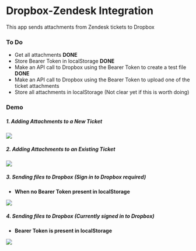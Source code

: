 # Dropbox-Zendesk Integration

This app sends attachments from Zendesk tickets to Dropbox

### To Do

* Get all attachments **DONE**
* Store Bearer Token in localStorage **DONE**
* Make an API call to Dropbox using the Bearer Token to create a test file **DONE**
* Make an API call to Dropbox using the Bearer Token to upload one of the ticket attachments
* Store all attachments in localStorage (Not clear yet if this is worth doing)

### Demo

##### 1. Adding Attachments to a New Ticket

![](http://g.recordit.co/E3yeOdNfJW.gif)

##### 2. Adding Attachments to an Existing Ticket

![](http://g.recordit.co/GoWwho7s2j.gif)

##### 3. Sending files to Dropbox (Sign in to Dropbox required)

* **When no Bearer Token present in localStorage**

![](http://g.recordit.co/syLhoKSPTH.gif)

##### 4. Sending files to Dropbox (Currently signed in to Dropbox)

* **Bearer Token is present in localStorage**

![](http://g.recordit.co/F0gMWcq0p5.gif)